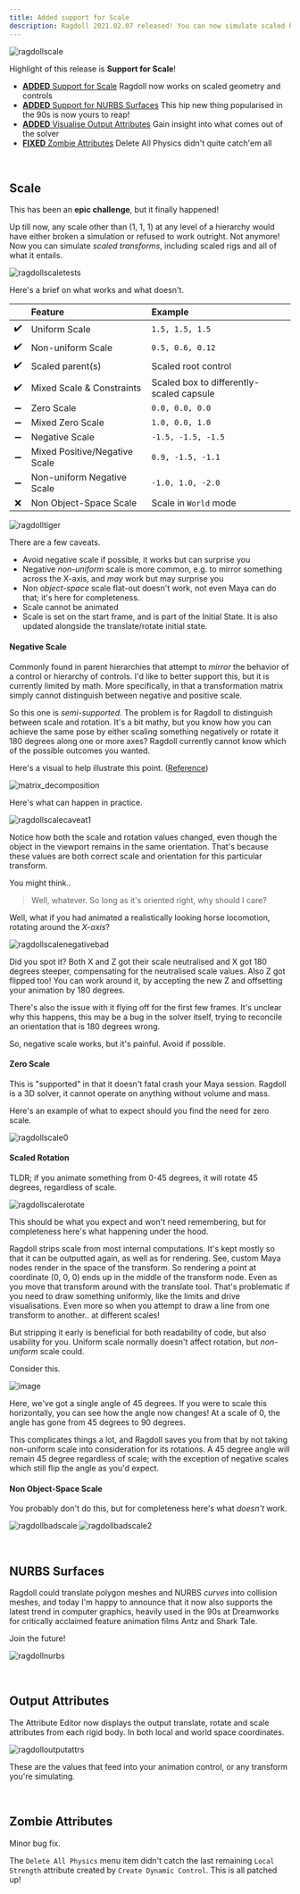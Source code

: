 ```yaml
---
title: Added support for Scale
description: Ragdoll 2021.02.07 released! You can now simulate scaled boxes, spheres, capsules, animation controls and just about anything scaleable in Maya!
---
```


![ragdollscale](https://user-images.githubusercontent.com/2152766/107122925-a785a680-6892-11eb-8329-78938ae839ad.gif)

Highlight of this release is **Support for Scale**!

- [**ADDED** Support for Scale](#scale) Ragdoll now works on scaled geometry and controls
- [**ADDED** Support for NURBS Surfaces](#nurbs-surfaces) This hip new thing popularised in the 90s is now yours to reap!
- [**ADDED** Visualise Output Attributes](#output-attributes) Gain insight into what comes out of the solver
- [**FIXED** Zombie Attributes](#zombie-attributes) Delete All Physics didn't quite catch'em all

<br>

## Scale

This has been an **epic challenge**, but it finally happened!

Up till now, any scale other than (1, 1, 1) at any level of a hierarchy would have either broken a simulation or refused to work outright. Not anymore! Now you can simulate *scaled transforms*, including scaled rigs and all of what it entails.

![ragdollscaletests](https://user-images.githubusercontent.com/2152766/107061015-9162e200-67cf-11eb-8a82-fac94e3c5438.gif)

Here's a brief on what works and what doesn't.

|    | Feature                        | Example
|:--:|:-------------------------------|:------------------
| ✔️ | Uniform Scale                  | `1.5, 1.5, 1.5`
| ✔️ | Non-uniform Scale              | `0.5, 0.6, 0.12`
| ✔️ | Scaled parent(s)               | Scaled root control
| ✔️ | Mixed Scale & Constraints      | Scaled box to differently-scaled capsule
| ➖ | Zero Scale                     | `0.0, 0.0, 0.0`
| ➖ | Mixed Zero Scale               | `1.0, 0.0, 1.0`
| ➖ | Negative Scale                 | `-1.5, -1.5, -1.5`
| ➖ | Mixed Positive/Negative Scale  | `0.9, -1.5, -1.1`
| ➖ | Non-uniform Negative Scale     | `-1.0, 1.0, -2.0`
| ❌ | Non Object-Space Scale     | Scale in `World` mode

![ragdolltiger](https://user-images.githubusercontent.com/2152766/107128133-24287d00-68b3-11eb-8aeb-44dbe4f2ce38.gif)

There are a few caveats.

- Avoid negative scale if possible, it works but can surprise you
- Negative *non-uniform* scale is more common, e.g. to mirror something across the X-axis, and *may* work but may surprise you
- Non *object-space* scale flat-out doesn't work, not even Maya can do that; it's here for completeness.
- Scale cannot be animated
- Scale is set on the start frame, and is part of the Initial State. It is also updated alongside the translate/rotate initial state.

#### Negative Scale

Commonly found in parent hierarchies that attempt to *mirror* the behavior of a control or hierarchy of controls. I'd like to better support this, but it is currently limited by math. More specifically, in that a transformation matrix simply cannot distinguish between negative and positive scale.

So this one is *semi-supported*. The problem is for Ragdoll to distinguish between scale and rotation. It's a bit mathy, but you know how you can achieve the same pose by either scaling something negatively or rotate it 180 degrees along one or more axes? Ragdoll currently cannot know which of the possible outcomes you wanted.

Here's a visual to help illustrate this point. ([Reference](https://forums.autodesk.com/t5/maya-programming/bug-in-mtransformationmatrix/td-p/10024546))

![matrix_decomposition](https://user-images.githubusercontent.com/2152766/107123230-4f4fa400-6894-11eb-8c96-049724262718.GIF)

Here's what can happen in practice.

![ragdollscalecaveat1](https://user-images.githubusercontent.com/2152766/107123871-0d286180-6898-11eb-9a5b-99be5dd7e634.gif)

Notice how both the scale and rotation values changed, even though the object in the viewport remains in the same orientation. That's because these values are both correct scale and orientation for this particular transform.

You might think..

> Well, whatever. So long as it's oriented right, why should I care?

Well, what if you had animated a realistically looking horse locomotion, rotating around the *X-axis*?

![ragdollscalenegativebad](https://user-images.githubusercontent.com/2152766/107128470-e5e08d00-68b5-11eb-9889-49bcedb617e3.gif)

Did you spot it? Both X and Z got their scale neutralised and X got 180 degrees steeper, compensating for the neutralised scale values. Also Z got flipped too! You can work around it, by accepting the new Z and offsetting your animation by 180 degrees.

There's also the issue with it flying off for the first few frames. It's unclear why this happens, this may be a bug in the solver itself, trying to reconcile an orientation that is 180 degrees wrong.

So, negative scale works, but it's painful. Avoid if possible.

#### Zero Scale

This is "supported" in that it doesn't fatal crash your Maya session. Ragdoll is a 3D solver, it cannot operate on anything without volume and mass.

Here's an example of what to expect should you find the need for zero scale.

![ragdollscale0](https://user-images.githubusercontent.com/2152766/107125195-48c72980-68a0-11eb-84a9-0136f4c91780.gif)

#### Scaled Rotation

TLDR; if you animate something from 0-45 degrees, it will rotate 45 degrees, regardless of scale.

![ragdollscalerotate](https://user-images.githubusercontent.com/2152766/107124742-95f5cc00-689d-11eb-86fe-0b07d232e0aa.gif)

This should be what you expect and won't need remembering, but for completeness here's what happening under the hood.

Ragdoll strips scale from most internal computations. It's kept mostly so that it can be outputted again, as well as for rendering. See, custom Maya nodes render in the space of the transform. So rendering a point at coordinate (0, 0, 0) ends up in the middle of the transform node. Even as you move that transform around with the translate tool. That's problematic if you need to draw something uniformly, like the limits and drive visualisations. Even more so when you attempt to draw a line from one transform to another.. at different scales!

But stripping it early is beneficial for both readability of code, but also usability for you. Uniform scale normally doesn't affect rotation, but *non-uniform* scale could.

Consider this.

![image](https://user-images.githubusercontent.com/2152766/107017772-80967a00-6797-11eb-8037-6b1cb963b65b.png)

Here, we've got a single angle of 45 degrees. If you were to scale this horizontally, you can see how the angle now changes! At a scale of 0, the angle has gone from 45 degrees to 90 degrees.

This complicates things a lot, and Ragdoll saves you from that by not taking non-uniform scale into consideration for its rotations. A 45 degree angle will remain 45 degree regardless of scale; with the exception of negative scales which still flip the angle as you'd expect.

#### Non Object-Space Scale

You probably don't do this, but for completeness here's what *doesn't* work.

![ragdollbadscale](https://user-images.githubusercontent.com/2152766/107124395-9d1bda80-689b-11eb-9af1-7a484ada2c6d.gif)
![ragdollbadscale2](https://user-images.githubusercontent.com/2152766/107124398-9f7e3480-689b-11eb-999b-eac989725081.gif)

<br>

## NURBS Surfaces

Ragdoll could translate polygon meshes and NURBS *curves* into collision meshes, and today I'm happy to announce that it now also supports the latest trend in computer graphics, heavily used in the 90s at Dreamworks for critically acclaimed feature animation films Antz and Shark Tale.

Join the future!

![ragdollnurbs](https://user-images.githubusercontent.com/2152766/106288839-6fea7f00-6240-11eb-8515-d9966555fc8e.gif)

<br>

## Output Attributes

The Attribute Editor now displays the output translate, rotate and scale attributes from each rigid body. In both local and world space coordinates.

![ragdolloutputattrs](https://user-images.githubusercontent.com/2152766/107124186-32b66a80-689a-11eb-942d-2c99176e24d7.gif)

These are the values that feed into your animation control, or any transform you're simulating.

<br>

## Zombie Attributes

Minor bug fix.

The `Delete All Physics` menu item didn't catch the last remaining `Local Strength` attribute created by `Create Dynamic Control`. This is all patched up!
